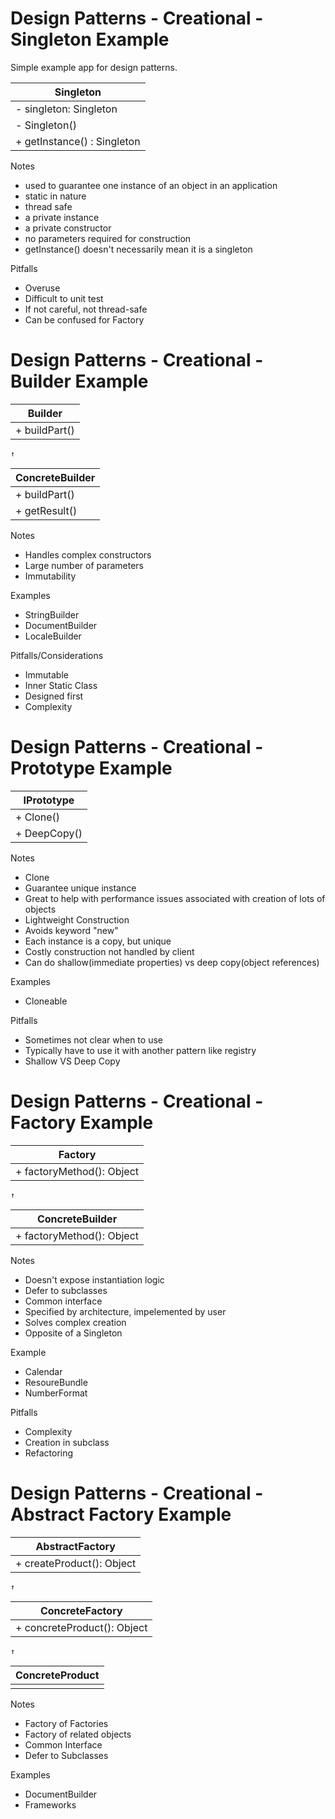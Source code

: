 # Design Patterns - Creational - Singleton Example

Simple example app for design patterns.

|          Singleton           |
| -----------------------------| 
| - singleton: Singleton       | 
| - Singleton()                | 
| + getInstance() : Singleton  |

Notes
* used to guarantee one instance of an object in an application
* static in nature
* thread safe
* a private instance
* a private constructor
* no parameters required for construction
* getInstance() doesn't necessarily mean it is a singleton

Pitfalls
* Overuse
* Difficult to unit test
* If not careful, not thread-safe
* Can be confused for Factory

# Design Patterns - Creational - Builder Example

|          Builder           |
| ---------------------------|
| + buildPart()              |
    ↑                
|      ConcreteBuilder       |
| ---------------------------|
| + buildPart()              |
| + getResult()              |

Notes
* Handles complex constructors
* Large number of parameters
* Immutability

Examples
* StringBuilder
* DocumentBuilder
* LocaleBuilder

Pitfalls/Considerations
* Immutable
* Inner Static Class
* Designed first
* Complexity

# Design Patterns - Creational - Prototype Example

|          IPrototype           |
| ------------------------------| 
| + Clone()                     | 
| + DeepCopy()                  | 

Notes
* Clone
* Guarantee unique instance
* Great to help with performance issues associated with creation of lots of objects
* Lightweight Construction  
* Avoids keyword "new"
* Each instance is a copy, but unique
* Costly construction not handled by client
* Can do shallow(immediate properties) vs deep copy(object references)

Examples 
* Cloneable

Pitfalls
* Sometimes not clear when to use
* Typically have to use it with another pattern like registry
* Shallow VS Deep Copy

# Design Patterns - Creational - Factory Example

|          Factory           |
| ---------------------------|
| + factoryMethod(): Object  |
    ↑                
|      ConcreteBuilder       |
| ---------------------------|
| + factoryMethod(): Object  |

Notes
* Doesn't expose instantiation logic
* Defer to subclasses
* Common interface
* Specified by architecture, impelemented by user
* Solves complex creation
* Opposite of a Singleton

Example
* Calendar
* ResoureBundle
* NumberFormat

Pitfalls
* Complexity
* Creation in subclass
* Refactoring

# Design Patterns - Creational - Abstract Factory Example

|          AbstractFactory   |
| ---------------------------|
| + createProduct(): Object  |
    ↑                
|      ConcreteFactory       |
| ---------------------------|
| + concreteProduct(): Object|
    ↑                
|      ConcreteProduct       |
| ---------------------------|
|                            |

Notes
* Factory of Factories
* Factory of related objects
* Common Interface
* Defer to Subclasses

Examples
* DocumentBuilder
* Frameworks






